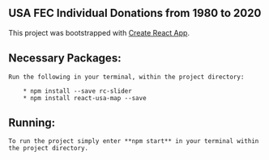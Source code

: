 ## USA FEC Individual Donations from 1980 to 2020

This project was bootstrapped with [Create React App](https://github.com/facebook/create-react-app).

## Necessary Packages:

    Run the following in your terminal, within the project directory:

        * npm install --save rc-slider
        * npm install react-usa-map --save
## Running:

    To run the project simply enter **npm start** in your terminal within the project directory.
